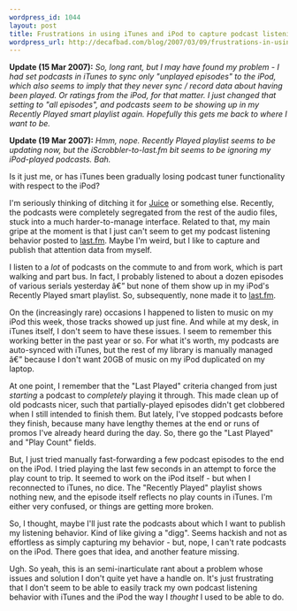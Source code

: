 ```yaml
--- 
wordpress_id: 1044
layout: post
title: Frustrations in using iTunes and iPod to capture podcast listening behavior
wordpress_url: http://decafbad.com/blog/2007/03/09/frustrations-in-using-itunes-and-ipod-to-capture-podcast-listening-behavior
---
```

**Update (15 Mar 2007):** <i>So, long rant, but I may have found my problem - I had set podcasts in iTunes to sync only "unplayed episodes" to the iPod, which also seems to imply that they never sync / record data about having been played.  Or ratings from the iPod, for that matter.  I just changed that setting to "all episodes", and podcasts seem to be showing up in my Recently Played smart playlist again.  Hopefully this gets me back to where I want to be.</i>

**Update (19 Mar 2007):** <i>Hmm, nope.  Recently Played playlist seems to be updating now, but the iScrobbler-to-last.fm bit seems to be ignoring my iPod-played podcasts.  Bah.</i>

Is it just me, or has iTunes been gradually losing podcast tuner functionality with respect to the iPod?  

I'm seriously thinking of ditching it for [Juice](http://juicereceiver.sourceforge.net/index.php) or something else.  Recently, the podcasts were completely segregated from the rest of the audio files, stuck into a much harder-to-manage interface.  Related to that, my main gripe at the moment is that I just can't seem to get my podcast listening behavior posted to [last.fm](http://www.last.fm/user/deusx/).  Maybe I'm weird, but I like to capture and publish that attention data from myself.  

I listen to a *lot* of podcasts on the commute to and from work, which is part walking and part bus.  In fact, I probably listened to about a dozen episodes of various serials yesterday â€” but none of them show up in my iPod's Recently Played smart playlist.  So, subsequently, none made it to [last.fm](http://www.last.fm/user/deusx/).  

On the (increasingly rare) occasions I happened to listen to music on my iPod this week, those tracks showed up just fine.  And while at my desk, in iTunes itself, I don't seem to have these issues.  I seem to remember this working better in the past year or so.  For what it's worth, my podcasts are auto-synced with iTunes, but the rest of my library is manually managed â€” because I don't want 20GB of music on my iPod duplicated on my laptop.

At one point, I remember that the "Last Played" criteria changed from just *starting* a podcast to *completely* playing it through.  This made clean up of old podcasts nicer, such that partially-played episodes didn't get clobbered when I still intended to finish them.  But lately, I've stopped podcasts before they finish, because many have lengthy themes at the end or runs of promos I've already heard during the day.  So, there go the "Last Played" and "Play Count" fields.

But, I just tried manually fast-forwarding a few podcast episodes to the end on the iPod.  I tried playing the last few seconds in an attempt to force the play count to trip.  It seemed to work on the iPod itself - but when I reconnected to iTunes, no dice.  The "Recently Played" playlist shows nothing new, and the episode itself reflects no play counts in iTunes.  I'm either very confused, or things are getting more broken.

So, I thought, maybe I'll just rate the podcasts about which I want to publish my listening behavior.  Kind of like giving a "digg".  Seems hackish and not as effortless as simply capturing my behavior - but, nope, I can't rate podcasts on the iPod.  There goes that idea, and another feature missing.

Ugh.  So yeah, this is an semi-inarticulate rant about a problem whose issues and solution I don't quite yet have a handle on.  It's just frustrating that I don't seem to be able to easily track my own podcast listening behavior with iTunes and the iPod the way I *thought* I used to be able to do.
